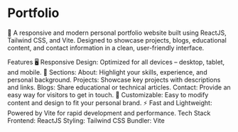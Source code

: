# Portfolio
🚀 A responsive and modern personal portfolio website built using ReactJS, Tailwind CSS, and Vite. Designed to showcase projects, blogs, educational content, and contact information in a clean, user-friendly interface.

Features
🖥️ Responsive Design: Optimized for all devices – desktop, tablet, and mobile.
📝 Sections:
About: Highlight your skills, experience, and personal background.
Projects: Showcase key projects with descriptions and links.
Blogs: Share educational or technical articles.
Contact: Provide an easy way for visitors to get in touch.
🎨 Customizable: Easy to modify content and design to fit your personal brand.
⚡ Fast and Lightweight: Powered by Vite for rapid development and performance.
Tech Stack
Frontend: ReactJS
Styling: Tailwind CSS
Bundler: Vite

